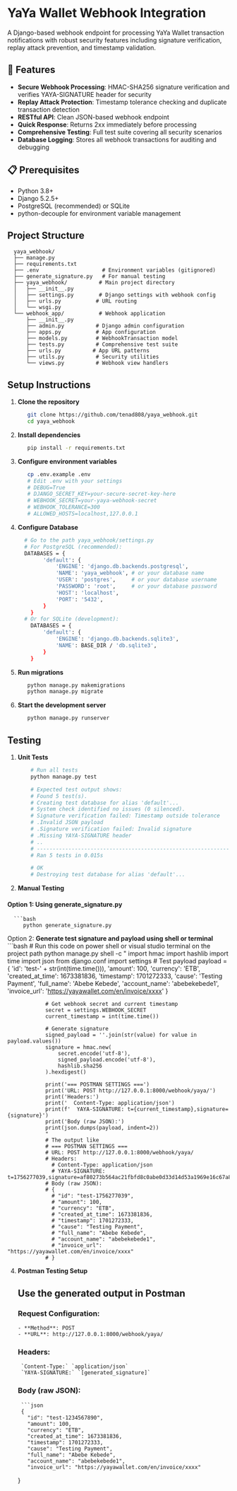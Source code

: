 # YaYa Wallet Webhook Integration

A Django-based webhook endpoint for processing YaYa Wallet transaction notifications with robust security features including signature verification, replay attack prevention, and timestamp validation.

## 🚀 Features

- **Secure Webhook Processing**: HMAC-SHA256 signature verification and verifies YAYA-SIGNATURE header for security
- **Replay Attack Protection**: Timestamp tolerance checking and duplicate transaction detection
- **RESTful API**: Clean JSON-based webhook endpoint
- **Quick Response**: Returns 2xx immediately before processing
- **Comprehensive Testing**: Full test suite covering all security scenarios
- **Database Logging**: Stores all webhook transactions for auditing and debugging

## 📋 Prerequisites

- Python 3.8+
- Django 5.2.5+
- PostgreSQL (recommended) or SQLite
- python-decouple for environment variable management

## Project Structure
      yaya_webhook/
      ├── manage.py
      ├── requirements.txt
      ├── .env                    # Environment variables (gitignored)
      ├── generate_signature.py   # For manual testing
      ├── yaya_webhook/          # Main project directory
      │   ├── __init__.py
      │   ├── settings.py        # Django settings with webhook config
      │   ├── urls.py           # URL routing
      │   └── wsgi.py
      └── webhook_app/           # Webhook application
          ├── __init__.py
          ├── admin.py          # Django admin configuration
          ├── apps.py           # App configuration
          ├── models.py         # WebhookTransaction model
          ├── tests.py          # Comprehensive test suite
          ├── urls.py          # App URL patterns
          ├── utils.py          # Security utilities
          └── views.py          # Webhook view handlers

## Setup Instructions

1. **Clone the repository**
   ```bash
      git clone https://github.com/tenad808/yaya_webhook.git
      cd yaya_webhook

2. **Install dependencies**
   ```bash
      pip install -r requirements.txt

3. **Configure environment variables**
   ```bash
      cp .env.example .env
      # Edit .env with your settings
      # DEBUG=True
      # DJANGO_SECRET_KEY=your-secure-secret-key-here 
      # WEBHOOK_SECRET=your-yaya-webhook-secret
      # WEBHOOK_TOLERANCE=300
      # ALLOWED_HOSTS=localhost,127.0.0.1
4. **Configure Database**
    ```bash
      # Go to the path yaya_webhook/settings.py
      # For PostgreSQL (recommended):
      DATABASES = {
            'default': {
                'ENGINE': 'django.db.backends.postgresql',
                'NAME': 'yaya_webhook', # or your database name
                'USER': 'postgres',     # or your database username
                'PASSWORD': 'root',     # or your database password
                'HOST': 'localhost',
                'PORT': '5432',
            }
        }
      # Or for SQLite (development):
        DATABASES = {
            'default': {
                'ENGINE': 'django.db.backends.sqlite3',
                'NAME': BASE_DIR / 'db.sqlite3',
            }
        }

6. **Run migrations**
   ```bash
      python manage.py makemigrations
      python manage.py migrate

7. **Start the development server**
   ```bash
      python manage.py runserver

## Testing

1. **Unit Tests**
    ```bash
        # Run all tests
        python manage.py test

        # Expected test output shows:
        # Found 5 test(s).
        # Creating test database for alias 'default'...
        # System check identified no issues (0 silenced).
        # Signature verification failed: Timestamp outside tolerance   <-- expected for expired timestamp test
        # .Invalid JSON payload                                        <-- expected for invalid JSON test
        # .Signature verification failed: Invalid signature            <-- expected for wrong signature test
        # .Missing YAYA-SIGNATURE header                               <-- expected for missing header test
        # ..
        # ----------------------------------------------------------------------
        # Ran 5 tests in 0.015s

        # OK
        # Destroying test database for alias 'default'...

2. **Manual Testing**

#### Option 1: Using generate_signature.py
      ```bash
         python generate_signature.py
       
Option 2: **Generate test signature and payload using shell or terminal**
          ```bash
               # Run this code on power shell or visual studio terminal on the project path
               python manage.py shell -c "
                import hmac
                import hashlib
                import time
                import json
                from django.conf import settings
                # Test payload
                payload = {
                    'id': 'test-' + str(int(time.time())),
                    'amount': 100,
                    'currency': 'ETB',
                    'created_at_time': 1673381836,
                    'timestamp': 1701272333,
                    'cause': 'Testing  Payment',
                    'full_name': 'Abebe Kebede',
                    'account_name': 'abebekebede1',
                    'invoice_url': 'https://yayawallet.com/en/invoice/xxxx'
                }
            
                # Get webhook secret and current timestamp
                secret = settings.WEBHOOK_SECRET
                current_timestamp = int(time.time())
            
                # Generate signature
                signed_payload = ''.join(str(value) for value in payload.values())
                signature = hmac.new(
                    secret.encode('utf-8'),
                    signed_payload.encode('utf-8'),
                    hashlib.sha256
                ).hexdigest()
            
                print('=== POSTMAN SETTINGS ===')
                print('URL: POST http://127.0.0.1:8000/webhook/yaya/')
                print('Headers:')
                print('  Content-Type: application/json')
                print(f'  YAYA-SIGNATURE: t={current_timestamp},signature={signature}')
                print('Body (raw JSON):')
                print(json.dumps(payload, indent=2))
                "
                # The output like
                # === POSTMAN SETTINGS ===
                # URL: POST http://127.0.0.1:8000/webhook/yaya/   
                # Headers:
                  # Content-Type: application/json               
                  # YAYA-SIGNATURE: t=1756277039,signature=af80273b564ac21fbfd8c0abe0d33d14d53a1969e16c67a8505f84914f885ff7  
                # Body (raw JSON):       
                # {
                  # "id": "test-1756277039",
                  # "amount": 100,
                  # "currency": "ETB",
                  # "created_at_time": 1673381836,
                  # "timestamp": 1701272333,
                  # "cause": "Testing Payment",
                  # "full_name": "Abebe Kebede",
                  # "account_name": "abebekebede1",
                  # "invoice_url": "https://yayawallet.com/en/invoice/xxxx"
                # }
          
4. **Postman Testing Setup**
      ## Use the generated output in Postman
      ### Request Configuration: 
       - **Method**: POST
       - **URL**: http://127.0.0.1:8000/webhook/yaya/
      ### Headers:
        `Content-Type:` `application/json`
        `YAYA-SIGNATURE:` `[generated_signature]`
      ### Body (raw JSON):
        ```json
        {
          "id": "test-1234567890",
          "amount": 100,
          "currency": "ETB",
          "created_at_time": 1673381836,
          "timestamp": 1701272333,
          "cause": "Testing Payment",
          "full_name": "Abebe Kebede",
          "account_name": "abebekebede1",
          "invoice_url": "https://yayawallet.com/en/invoice/xxxx"
      }



       
